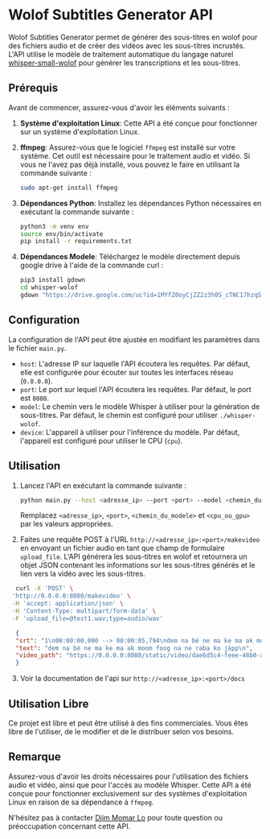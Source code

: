 # Wolof Subtitles Generator API

Wolof Subtitles Generator permet de générer des sous-titres en wolof pour des fichiers audio et de créer des vidéos avec les sous-titres incrustés. L'API utilise le modèle de traitement automatique du langage naturel [whisper-small-wolof](https://huggingface.co/cifope/whisper-small-wolof) pour générer les transcriptions et les sous-titres.

## Prérequis

Avant de commencer, assurez-vous d'avoir les éléments suivants :

1. **Système d'exploitation Linux**: Cette API a été conçue pour fonctionner sur un système d'exploitation Linux.

2. **ffmpeg**: Assurez-vous que le logiciel `ffmpeg` est installé sur votre système. Cet outil est nécessaire pour le traitement audio et vidéo. Si vous ne l'avez pas déjà installé, vous pouvez le faire en utilisant la commande suivante :

   ```bash
   sudo apt-get install ffmpeg
   ```

3. **Dépendances Python**: Installez les dépendances Python nécessaires en exécutant la commande suivante :

   ```bash
   python3 -m venv env 
   source env/bin/activate
   pip install -r requirements.txt
   ```
4. **Dépendances Modele**: Téléchargez le modèle directement depuis google drive à l'aide de la commande curl :
   
   ```bash
   pip3 install gdown
   cd whisper-wolof
   gdown "https://drive.google.com/uc?id=1MYfZ0oyCjZZ2z3h0S_cTNC17hzqS2rAF"
   ```

## Configuration

La configuration de l'API peut être ajustée en modifiant les paramètres dans le fichier `main.py`.

- `host`: L'adresse IP sur laquelle l'API écoutera les requêtes. Par défaut, elle est configurée pour écouter sur toutes les interfaces réseau (`0.0.0.0`).
- `port`: Le port sur lequel l'API écoutera les requêtes. Par défaut, le port est `8080`.
- `model`: Le chemin vers le modèle Whisper à utiliser pour la génération de sous-titres. Par défaut, le chemin est configuré pour utiliser `./whisper-wolof`.
- `device`: L'appareil à utiliser pour l'inférence du modèle. Par défaut, l'appareil est configuré pour utiliser le CPU (`cpu`).

## Utilisation

1. Lancez l'API en exécutant la commande suivante :

   ```bash
   python main.py --host <adresse_ip> --port <port> --model <chemin_du_modele> --device <cpu_ou_gpu>
   ```

   Remplacez `<adresse_ip>`, `<port>`, `<chemin_du_modele>` et `<cpu_ou_gpu>` par les valeurs appropriées.

2. Faites une requête POST à l'URL `http://<adresse_ip>:<port>/makevideo` en envoyant un fichier audio en tant que champ de formulaire `upload_file`. L'API générera les sous-titres en wolof et retournera un objet JSON contenant les informations sur les sous-titres générés et le lien vers la vidéo avec les sous-titres.

 ```bash
   curl -X 'POST' \
  'http://0.0.0.0:8080/makevideo' \
  -H 'accept: application/json' \
  -H 'Content-Type: multipart/form-data' \
  -F 'upload_file=@test1.wav;type=audio/wav'
 ```

 ```json
   {
   "srt": "1\n00:00:00,000 --> 00:00:05,794\ndem na bé ne ma ke ma ak moom foog na ne raba ko jàpp\n\n",
   "text": "dem na bé ne ma ke ma ak moom foog na ne raba ko jàpp\n",
   "video_path": "https://0.0.0.0:8080/static/video/dae6d5c4-feee-48b0-a39a-f325d07595bc-video.mp4"
   }
 ```
3. Voir la documentation de l'api sur `http://<adresse_ip>:<port>/docs`

## Utilisation Libre

Ce projet est libre et peut être utilisé à des fins commerciales. Vous êtes libre de l'utiliser, de le modifier et de le distribuer selon vos besoins.

## Remarque

Assurez-vous d'avoir les droits nécessaires pour l'utilisation des fichiers audio et vidéo, ainsi que pour l'accès au modèle Whisper. Cette API a été conçue pour fonctionner exclusivement sur des systèmes d'exploitation Linux en raison de sa dépendance à `ffmpeg`.

N'hésitez pas à contacter [Djim Momar Lo](https://github.com/lodjim) pour toute question ou préoccupation concernant cette API.
